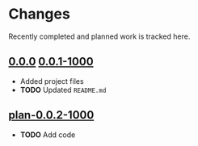 # Changes
Recently completed and planned work is tracked here.

## [0.0.0](.) [0.0.1-1000](.)
- Added project files
- **TODO** Updated `README.md`

## [plan-0.0.2-1000](.)
- **TODO** Add code
